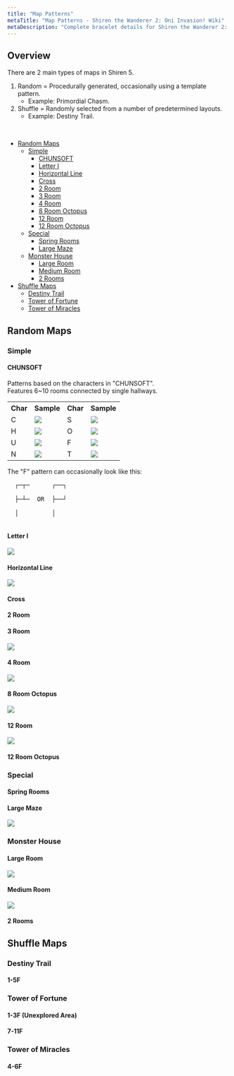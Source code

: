 ```yaml
---
title: "Map Patterns"
metaTitle: "Map Patterns - Shiren the Wanderer 2: Oni Invasion! Wiki"
metaDescription: "Complete bracelet details for Shiren the Wanderer 2: Oni Invasion!"
---
```


## Overview

There are 2 main types of maps in Shiren 5.

1. Random = Procedurally generated, occasionally using a template pattern.
    - Example: Primordial Chasm.
2. Shuffle = Randomly selected from a number of predetermined layouts.
    - Example: Destiny Trail.

<br/>

<ul class="quickLinksUL">
  <li><a href="#random-maps">Random Maps</a>
    <ul>
      <li><a href="#simple">Simple</a>
        <ul>
          <li><a href="#chunsoft">CHUNSOFT</a></li>
          <li><a href="#letter-i">Letter I</a></li>
          <li><a href="#horizontal-line">Horizontal Line</a></li>
          <li><a href="#cross">Cross</a></li>
          <li><a href="#2-room">2 Room</a></li>
          <li><a href="#3-room">3 Room</a></li>
          <li><a href="#4-room">4 Room</a></li>
          <li><a href="#8-room-octopus">8 Room Octopus</a></li>
          <li><a href="#12-room">12 Room</a></li>
          <li><a href="#12-room-octopus">12 Room Octopus</a></li>
        </ul>
      </li>
      <li><a href="#special">Special</a>
        <ul>
          <li><a href="#spring-rooms">Spring Rooms</a></li>
          <li><a href="#large-maze">Large Maze</a></li>
        </ul>
      </li>
      <li><a href="#monster-house">Monster House</a>
        <ul>
          <li><a href="#large-room">Large Room</a></li>
          <li><a href="#medium-room">Medium Room</a></li>
          <li><a href="#2-room">2 Rooms</a></li>
        </ul>
      </li>
    </ul>
  </li>
  <li><a href="#shuffle-maps">Shuffle Maps</a>
    <ul>
      <li><a href="#destiny-trail">Destiny Trail</a></li>
      <li><a href="#tower-of-fortune">Tower of Fortune</a></li>
      <li><a href="#tower-of-miracles">Tower of Miracles</a></li>
    </ul>
  </li>
</ul>

## Random Maps

### Simple

#### CHUNSOFT

Patterns based on the characters in "CHUNSOFT".<br/>
Features 6\~10 rooms connected by single hallways.

<table class="mapTable">
  <tr>
    <th>Char</th>
    <th>Sample</th>
    <th>Char</th>
    <th>Sample</th>
  </tr>
  <tr>
    <td>C</td>
    <td><img src="../images/maps/c.jpg"/></td>
    <td>S</td>
    <td><img src="../images/maps/s.png"/></td>
  </tr>
  <tr>
    <td>H</td>
    <td><img src="../images/maps/h.jpg"/></td>
    <td>O</td>
    <td><img src="../images/maps/o.jpg"/></td>
  </tr>
  <tr>
    <td>U</td>
    <td><img src="../images/maps/u.jpg"/></td>
    <td>F</td>
    <td><img src="../images/maps/f.jpg"/></td>
  </tr>
  <tr>
    <td>N</td>
    <td><img src="../images/maps/n.jpg"/></td>
    <td>T</td>
    <td><img src="../images/maps/t.jpg"/></td>
  </tr>
</table>

The "F" pattern can occasionally look like this:

<pre class="preDiagram">
  ┌─┬─      ┌──┐<br/>
  ├─┴─  OR  ├──┘<br/>
  │         │<br/>
</pre>

#### Letter I



<div id="mapI" class="relativeImage">
  <img src="../images/maps/i.png"/>
</div>

#### Horizontal Line



<div id="mapLine" class="relativeImage">
  <img src="../images/maps/horizontal_line.png"/>
</div>

#### Cross



#### 2 Room



#### 3 Room



<div class="relativeImage mapImage">
  <img src="../images/maps/3_room.png"/>
</div>

#### 4 Room



<div class="relativeImage mapImage">
  <img src="../images/maps/4_room.png"/>
</div>

#### 8 Room Octopus



<div class="relativeImage mapImage">
  <img src="../images/maps/8_room.png"/>
</div>

#### 12 Room



<div class="relativeImage mapImage">
  <img src="../images/maps/12_room.png"/>
</div>

#### 12 Room Octopus



### Special

#### Spring Rooms



#### Large Maze



<div class="relativeImage mapImage">
  <img src="../images/maps/maze.png"/>
</div>

### Monster House

#### Large Room



<div class="relativeImage mapImage">
  <img src="../images/maps/mh_large.png"/>
</div>

#### Medium Room



<div class="relativeImage mapImage">
  <img src="../images/maps/mh_medium.png"/>
</div>

#### 2 Rooms



## Shuffle Maps

### Destiny Trail

#### 1-5F



### Tower of Fortune

#### 1-3F (Unexplored Area)



#### 7-11F



### Tower of Miracles

#### 4-6F


